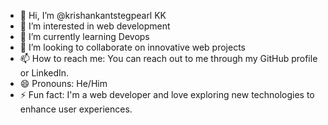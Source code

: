 - 👋 Hi, I’m @krishankantstegpearl KK
- 👀 I’m interested in web development
- 🌱 I’m currently learning Devops
- 💞️ I’m looking to collaborate on innovative web projects
- 📫 How to reach me: You can reach out to me through my GitHub profile or LinkedIn.
- 😄 Pronouns: He/Him
- ⚡ Fun fact: I'm a web developer and love exploring new technologies to enhance user experiences.

<!---
krishankantstegpearl/krishankantstegpearl is a ✨ special ✨ repository because its `README.md` (this file) appears on your GitHub profile.
You can click the Preview link to take a look at your changes.
--->
